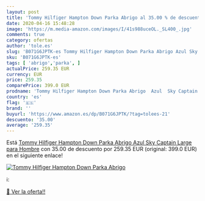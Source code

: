 ```yaml
---
layout: post
title: 'Tommy Hilfiger Hampton Down Parka Abrigo al 35.00 % de descuento'
date: 2020-04-16 15:48:28
image: 'https://m.media-amazon.com/images/I/41s988uceOL._SL400_.jpg'
comments: true
category: ofertas
author: 'tole.es'
slug: 'B071G6JPTK-es Tommy Hilfiger Hampton Down Parka Abrigo Azul Sky Captain...'
sku: 'B071G6JPTK-es'
tags: [ 'abrigo','parka', ]
actualPrice: 259.35 EUR
currency: EUR
price: 259.35
comparePrice: 399.0 EUR
prodname: 'Tommy Hilfiger Hampton Down Parka Abrigo  Azul  Sky Captain   Large para Hombre'
country: 'es'
flag: '🇪🇸'
brand: ''
buyurl: 'https://www.amazon.es/dp/B071G6JPTK/?tag=tolees-21'
descuento: '35.00'
average: '259.35'
---
```


Está [Tommy Hilfiger Hampton Down Parka Abrigo  Azul  Sky Captain   Large para Hombre](https://www.amazon.es/dp/B071G6JPTK/?tag=tolees-21) con 35.00 de descuento por 259.35 EUR (original: 399.0 EUR) en el siguiente enlace!

[![Tommy Hilfiger Hampton Down Parka Abrigo](https://m.media-amazon.com/images/I/41s988uceOL._SL400_.jpg)](https://www.amazon.es/dp/B071G6JPTK/?tag=tolees-21)

ℹ️:


[🛒 Ver la oferta!!](https://www.amazon.es/dp/B071G6JPTK/?tag=tolees-21)
